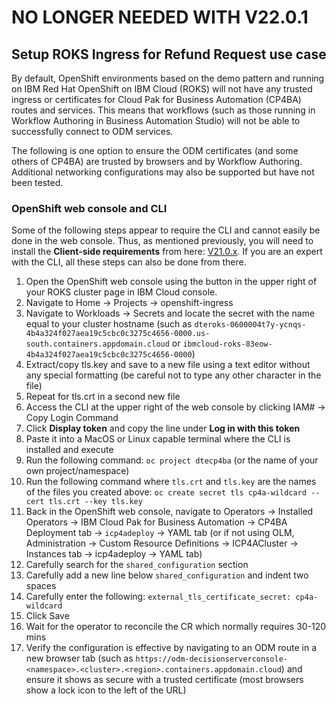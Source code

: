 # NO LONGER NEEDED WITH V22.0.1

## Setup ROKS Ingress for Refund Request use case

By default, OpenShift environments based on the demo pattern and running on IBM Red Hat OpenShift on IBM Cloud (ROKS) will not have any trusted ingress or certificates for Cloud Pak for Business Automation (CP4BA) routes and services.  This means that workflows (such as those running in Workflow Authoring in Business Automation Studio) will not be able to successfully connect to ODM services.

The following is one option to ensure the ODM certificates (and some others of CP4BA) are trusted by browsers and by Workflow Authoring.  Additional networking configurations may also be supported but have not been tested.

### OpenShift web console and CLI

Some of the following steps appear to require the CLI and cannot easily be done in the web console.  Thus, as mentioned previously, you will need to install the **Client-side requirements** from here: [V21.0.x](https://www.ibm.com/docs/en/cloud-paks/cp-biz-automation/21.0.x?topic=deployments-preparing-demo-deployment).  If you are an expert with the CLI, all these steps can also be done from there.

1. Open the OpenShift web console using the button in the upper right of your ROKS cluster page in IBM Cloud console.
1. Navigate to Home -> Projects -> openshift-ingress
1. Navigate to Workloads -> Secrets and locate the secret with the name equal to your cluster hostname (such as `dteroks-0600004t7y-ycnqs-4b4a324f027aea19c5cbc0c3275c4656-0000.us-south.containers.appdomain.cloud` or `ibmcloud-roks-83eow-4b4a324f027aea19c5cbc0c3275c4656-0000`)
1. Extract/copy tls.key and save to a new file using a text editor without any special formatting (be careful not to type any other character in the file)
1. Repeat for tls.crt in a second new file
1. Access the CLI at the upper right of the web console by clicking IAM#<email> -> Copy Login Command
1. Click **Display token** and copy the line under **Log in with this token**
1. Paste it into a MacOS or Linux capable terminal where the CLI is installed and execute
1. Run the following command: `oc project dtecp4ba` (or the name of your own project/namespace)
1. Run the following command where `tls.crt` and `tls.key` are the names of the files you created above: `oc create secret tls cp4a-wildcard --cert tls.crt --key tls.key`
1. Back in the OpenShift web console, navigate to Operators -> Installed Operators -> IBM Cloud Pak for Business Automation -> CP4BA Deployment tab -> `icp4adeploy` -> YAML tab (or if not using OLM, Administration -> Custom Resource Definitions -> ICP4ACluster -> Instances tab -> icp4adeploy -> YAML tab)
1. Carefully search for the `shared_configuration` section
1. Carefully add a new line below `shared_configuration` and indent two spaces
1. Carefully enter the following: `external_tls_certificate_secret: cp4a-wildcard`
1. Click Save
1. Wait for the operator to reconcile the CR which normally requires 30-120 mins
1. Verify the configuration is effective by navigating to an ODM route in a new browser tab (such as `https://odm-decisionserverconsole-<namespace>.<cluster>.<region>.containers.appdomain.cloud`) and ensure it shows as secure with a trusted certificate (most browsers show a lock icon to the left of the URL)
